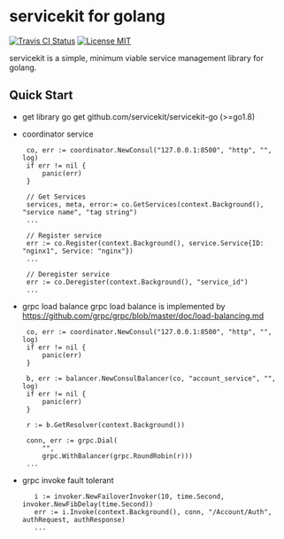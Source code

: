 # servicekit for golang

[![Travis CI Status](https://travis-ci.org/servicekit/fabio.svg?branch=master)](https://travis-ci.org/servicekit/servicekit-go)
[![License MIT](https://img.shields.io/badge/license-MIT-blue.svg)](https://raw.githubusercontent.com/fabiolb/fabio/master/LICENSE)

servicekit is a simple, minimum viable service management library for
golang.

## Quick Start

* get library
  go get github.com/servicekit/servicekit-go              (>=go1.8)

* coordinator service
   ```
	co, err := coordinator.NewConsul("127.0.0.1:8500", "http", "", log)
	if err != nil {
		panic(err)
	}

	// Get Services
	services, meta, error:= co.GetServices(context.Background(), "service name", "tag string")
	...

	// Register service
	err := co.Register(context.Background(), service.Service{ID: "nginx1", Service: "nginx"})
	...

	// Deregister service
	err := co.Deregister(context.Background(), "service_id")
	...

   ```

* grpc load balance
   grpc load balance is implemented by https://github.com/grpc/grpc/blob/master/doc/load-balancing.md
   ```
	co, err := coordinator.NewConsul("127.0.0.1:8500", "http", "", log)
	if err != nil {
		panic(err)
	}

	b, err := balancer.NewConsulBalancer(co, "account_service", "", log)
	if err != nil {
		panic(err)
	}

	r := b.GetResolver(context.Background())

	conn, err := grpc.Dial(
		"",
		grpc.WithBalancer(grpc.RoundRobin(r)))
	...

* grpc invoke fault tolerant
  ```
	 i := invoker.NewFailoverInvoker(10, time.Second, invoker.NewFibDelay(time.Second))
	 err := i.Invoke(context.Background(), conn, "/Account/Auth", authRequest, authResponse)
	 ...
```
